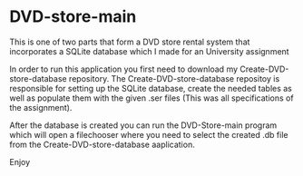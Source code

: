 # DVD-store-main

This is one of two parts that form a DVD store rental system that incorporates a SQLite database which I made for an University assignment

In order to run this application you first need to download my Create-DVD-store-database repository. 
The Create-DVD-store-database repositoy is responsible for setting up the SQLite database, create the needed tables
as well as populate them with the given .ser files (This was all specifications of the assignment). 

After the database is created you can run the DVD-Store-main program which will open a filechooser where you need to select 
the created .db file from the Create-DVD-store-database aaplication.

Enjoy
